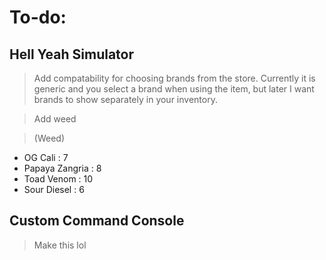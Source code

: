 
# To-do:

## Hell Yeah Simulator 
> Add compatability for choosing brands from the store. Currently it is generic and you select a brand when using the item, but later I want brands to show separately in your inventory.

> Add weed

> (Weed)
- OG Cali : 7
- Papaya Zangria : 8
- Toad Venom : 10
- Sour Diesel : 6

## Custom Command Console
> Make this lol

